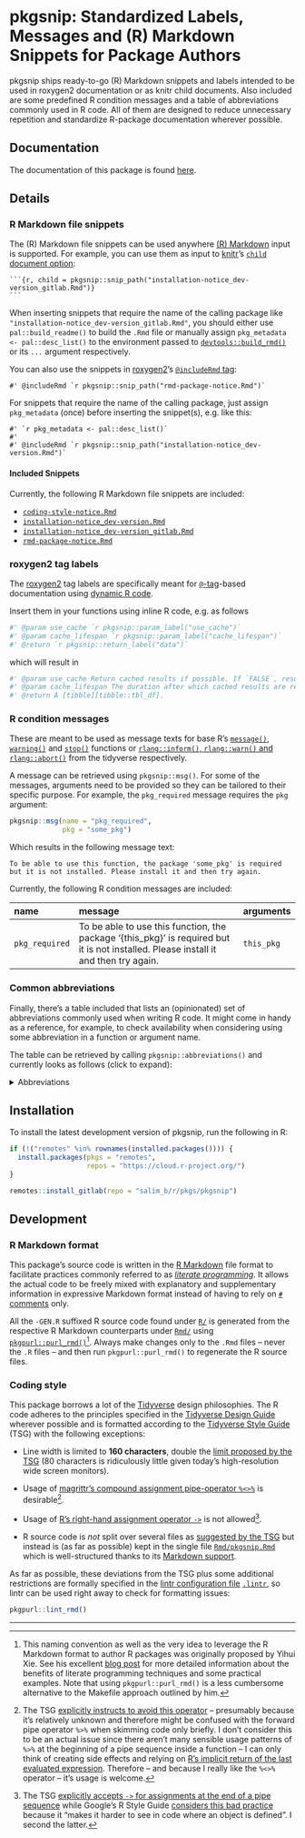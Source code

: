 # pkgsnip: Standardized Labels, Messages and (R) Markdown Snippets for Package Authors

pkgsnip ships ready-to-go (R) Markdown snippets and labels intended to be used in roxygen2 documentation or as knitr child documents. Also included are some predefined R condition messages and a table of abbreviations commonly used in R code. All of them are designed to reduce unnecessary repetition and standardize R-package documentation wherever possible.

## Documentation

The documentation of this package is found [here](https://rpkg.dev/pkgsnip).

## Details

### R Markdown file snippets

The (R) Markdown file snippets can be used anywhere [(R) Markdown](https://rmarkdown.rstudio.com/) input is supported. For example, you can use them as input to [knitr](https://yihui.org/knitr/)’s [`child` document option](https://yihui.org/knitr/options/#child-documents):

    ```{r, child = pkgsnip::snip_path("installation-notice_dev-version_gitlab.Rmd")}
    ```

When inserting snippets that require the name of the calling package like `"installation-notice_dev-version_gitlab.Rmd"`, you should either use `pal::build_readme()` to build the `.Rmd` file or manually assign `pkg_metadata <- pal::desc_list()` to the environment passed to [`devtools::build_rmd()`](https://devtools.r-lib.org/reference/build_rmd.html) or its `...` argument respectively.

You can also use the snippets in [roxygen2](https://roxygen2.r-lib.org/)’s [`@includeRmd` tag](https://roxygen2.r-lib.org/articles/rd.html#including-external--rmd-md-files):

``` rd
#' @includeRmd `r pkgsnip::snip_path("rmd-package-notice.Rmd")`
```

For snippets that require the name of the calling package, just assign `pkg_metadata` (once) before inserting the snippet(s), e.g. like this:

``` rd
#' `r pkg_metadata <- pal::desc_list()`
#'
#' @includeRmd `r pkgsnip::snip_path("installation-notice_dev-version.Rmd")`
```

#### Included Snippets

Currently, the following R Markdown file snippets are included:

-   [`coding-style-notice.Rmd`](https://gitlab.com/salim_b/r/pkgs/pkgsnip/-/tree/master/inst/snippets/coding-style-notice.Rmd)
-   [`installation-notice_dev-version.Rmd`](https://gitlab.com/salim_b/r/pkgs/pkgsnip/-/tree/master/inst/snippets/installation-notice_dev-version.Rmd)
-   [`installation-notice_dev-version_gitlab.Rmd`](https://gitlab.com/salim_b/r/pkgs/pkgsnip/-/tree/master/inst/snippets/installation-notice_dev-version_gitlab.Rmd)
-   [`rmd-package-notice.Rmd`](https://gitlab.com/salim_b/r/pkgs/pkgsnip/-/tree/master/inst/snippets/rmd-package-notice.Rmd)

### roxygen2 tag labels

The [roxygen2](https://roxygen2.r-lib.org/) tag labels are specifically meant for [`@`-tag](https://roxygen2.r-lib.org/articles/rd.html)-based documentation using [dynamic R code](https://roxygen2.r-lib.org/articles/rd-formatting.html#dynamic-r-code-1).

Insert them in your functions using inline R code, e.g. as follows

``` r
#' @param use_cache `r pkgsnip::param_label("use_cache")`
#' @param cache_lifespan `r pkgsnip::param_label("cache_lifespan")`
#' @return `r pkgsnip::return_label("data")`
```

which will result in

``` r
#' @param use_cache Return cached results if possible. If `FALSE`, results are always newly fetched regardless of `cache_lifespan`.
#' @param cache_lifespan The duration after which cached results are refreshed (i.e. newly fetched). A valid [lubridate duration][lubridate::as.duration]. Only relevant if `use_cache = TRUE`.
#' @return A [tibble][tibble::tbl_df].
```

### R condition messages

These are meant to be used as message texts for base R’s [`message()`](https://rdrr.io/r/base/message.html), [`warning()`](https://rdrr.io/r/base/warning.html) and [`stop()`](https://rdrr.io/r/base/stop.html) functions or [`rlang::inform()`, `rlang::warn()` and `rlang::abort()`](https://rlang.r-lib.org/reference/abort.html) from the tidyverse respectively.

A message can be retrieved using `pkgsnip::msg()`. For some of the messages, arguments need to be provided so they can be tailored to their specific purpose. For example, the `pkg_required` message requires the `pkg` argument:

``` r
pkgsnip::msg(name = "pkg_required",
             pkg = "some_pkg")
```

Which results in the following message text:

    To be able to use this function, the package 'some_pkg' is required but it is not installed. Please install it and then try again.

Currently, the following R condition messages are included:

| **name**       | **message**                                                                                                                          | **arguments** |
|:---------------|:-------------------------------------------------------------------------------------------------------------------------------------|:--------------|
| `pkg_required` | To be able to use this function, the package ‘{this_pkg}’ is required but it is not installed. Please install it and then try again. | `this_pkg`    |

### Common abbreviations

Finally, there’s a table included that lists an (opinionated) set of abbreviations commonly used when writing R code. It might come in handy as a reference, for example, to check availability when considering using some abbreviation in a function or argument name.

The table can be retrieved by calling `pkgsnip::abbreviations()` and currently looks as follows (click to expand):

<details>
<summary>
Abbreviations
</summary>

| full_expressions             | abbreviation |
|:-----------------------------|:-------------|
| abbreviation                 | abbr         |
| abbreviations                | abbrs        |
| absolute                     | abs          |
| argument                     | arg          |
| arguments                    | args         |
| attribute                    | attr         |
| attributes                   | attrs        |
| authenticate, authentication | auth         |
| authentications              | auths        |
| bibliography                 | bib          |
| bibliographies               | bibs         |
| character                    | chr          |
| characters                   | chrs         |
| column                       | col          |
| columns                      | cols         |
| command                      | cmd          |
| commands                     | cmds         |
| combination                  | combo        |
| combinations                 | combos       |
| condition                    | cnd          |
| conditions                   | cnds         |
| configuration                | config       |
| configurations               | configs      |
| database                     | db           |
| dataframe                    | df           |
| dataframes                   | dfs          |
| dataframe column             | dfc          |
| dataframe row                | dfr          |
| dependency                   | dep          |
| dependencies                 | deps         |
| development, developer       | dev          |
| developments, developers     | devs         |
| difference                   | diff         |
| differences                  | diffs        |
| directory                    | dir          |
| directories                  | dirs         |
| distribution                 | distro       |
| distributions                | distros      |
| document                     | doc          |
| documents                    | docs         |
| double                       | dbl          |
| doubles                      | dbls         |
| element                      | el           |
| elements                     | els          |
| environment                  | env          |
| environments                 | envs         |
| exclude                      | excl         |
| expression                   | expr         |
| expressions                  | exprs        |
| factor                       | fct          |
| factors                      | fcts         |
| filesystem                   | fs           |
| formula                      | fm           |
| formulas, formulae           | fms          |
| function                     | fn           |
| functions                    | fns          |
| generate, generation         | gen          |
| generations                  | gens         |
| identifier                   | id           |
| identifiers                  | ids          |
| include                      | incl         |
| index                        | i            |
| indices/indexes              | ix           |
| information                  | info         |
| initialize, initialization   | init         |
| integer                      | int          |
| integers                     | ints         |
| label                        | lbl          |
| labels                       | lbls         |
| language                     | lang         |
| languages                    | langs        |
| level                        | lvl          |
| levels                       | lvls         |
| list                         | ls           |
| logical                      | lgl          |
| logicals                     | lgls         |
| Markdown                     | md           |
| message                      | msg          |
| messages                     | msgs         |
| modification                 | mod          |
| modifications                | mods         |
| number                       | nr           |
| numbers                      | nrs          |
| number of                    | n            |
| numeric                      | num          |
| numerics                     | nums         |
| object                       | obj          |
| objects                      | objs         |
| option                       | opt          |
| options                      | opts         |
| package                      | pkg          |
| packages                     | pkgs         |
| parameter                    | param        |
| parameters                   | params       |
| R Markdown                   | rmd          |
| reference                    | ref          |
| references                   | refs         |
| regular expression(s)        | regex        |
| relative                     | rel          |
| remove                       | rm           |
| roxygen2                     | roxy         |
| separate, separator          | sep          |
| separators                   | seps         |
| sequential, sequence         | seq          |
| sequences                    | seqs         |
| specify, specification       | spec         |
| specifications               | specs        |
| string                       | str          |
| strings                      | strs         |
| temporary                    | tmp          |
| value                        | val          |
| values                       | vals         |
| variable                     | v            |
| variables                    | vx           |
| vector                       | vctr         |
| vectors                      | vctrs        |

</details>

## Installation

To install the latest development version of pkgsnip, run the following in R:

``` r
if (!("remotes" %in% rownames(installed.packages()))) {
  install.packages(pkgs = "remotes",
                   repos = "https://cloud.r-project.org/")
}

remotes::install_gitlab(repo = "salim_b/r/pkgs/pkgsnip")
```

## Development

### R Markdown format

This package’s source code is written in the [R Markdown](https://rmarkdown.rstudio.com/) file format to facilitate practices commonly referred to as [*literate programming*](https://en.wikipedia.org/wiki/Literate_programming). It allows the actual code to be freely mixed with explanatory and supplementary information in expressive Markdown format instead of having to rely on [`#` comments](https://cran.r-project.org/doc/manuals/r-release/R-lang.html#Comments) only.

All the `-GEN.R` suffixed R source code found under [`R/`](R/) is generated from the respective R Markdown counterparts under [`Rmd/`](Rmd/) using [`pkgpurl::purl_rmd()`](https://gitlab.com/salim_b/r/pkgs/pkgpurl/)[^1]. Always make changes only to the `.Rmd` files – never the `.R` files – and then run `pkgpurl::purl_rmd()` to regenerate the R source files.

### Coding style

This package borrows a lot of the [Tidyverse](https://www.tidyverse.org/) design philosophies. The R code adheres to the principles specified in the [Tidyverse Design Guide](https://principles.tidyverse.org/) wherever possible and is formatted according to the [Tidyverse Style Guide](https://style.tidyverse.org/) (TSG) with the following exceptions:

-   Line width is limited to **160 characters**, double the [limit proposed by the TSG](https://style.tidyverse.org/syntax.html#long-lines) (80 characters is ridiculously little given today’s high-resolution wide screen monitors).

-   Usage of [magrittr’s compound assignment pipe-operator `%<>%`](https://magrittr.tidyverse.org/reference/compound.html) is desirable[^2].

-   Usage of [R’s right-hand assignment operator `->`](https://rdrr.io/r/base/assignOps.html) is not allowed[^3].

-   R source code is *not* split over several files as [suggested by the TSG](https://style.tidyverse.org/package-files.html) but instead is (as far as possible) kept in the single file [`Rmd/pkgsnip.Rmd`](Rmd/pkgsnip.Rmd) which is well-structured thanks to its [Markdown support](#r-markdown-format).

As far as possible, these deviations from the TSG plus some additional restrictions are formally specified in the [lintr configuration file](https://github.com/jimhester/lintr#project-configuration) [`.lintr`](.lintr), so lintr can be used right away to check for formatting issues:

``` r
pkgpurl::lint_rmd()
```

---

[^1]: This naming convention as well as the very idea to leverage the R Markdown format to author R packages was originally proposed by Yihui Xie. See his excellent [blog post](https://yihui.name/rlp/) for more detailed information about the benefits of literate programming techniques and some practical examples. Note that using `pkgpurl::purl_rmd()` is a less cumbersome alternative to the Makefile approach outlined by him.

[^2]: The TSG [explicitly instructs to avoid this operator](https://style.tidyverse.org/pipes.html#assignment-2) – presumably because it’s relatively unknown and therefore might be confused with the forward pipe operator `%>%` when skimming code only briefly. I don’t consider this to be an actual issue since there aren’t many sensible usage patterns of `%>%` at the beginning of a pipe sequence inside a function – I can only think of creating side effects and relying on [R’s implicit return of the last evaluated expression](https://rdrr.io/r/base/function.html). Therefore – and because I really like the `%<>%` operator – it’s usage is welcome.

[^3]: The TSG [explicitly accepts `->` for assignments at the end of a pipe sequence](https://style.tidyverse.org/pipes.html#assignment-2) while Google’s R Style Guide [considers this bad practice](https://google.github.io/styleguide/Rguide.html#right-hand-assignment) because it “makes it harder to see in code where an object is defined”. I second the latter.
